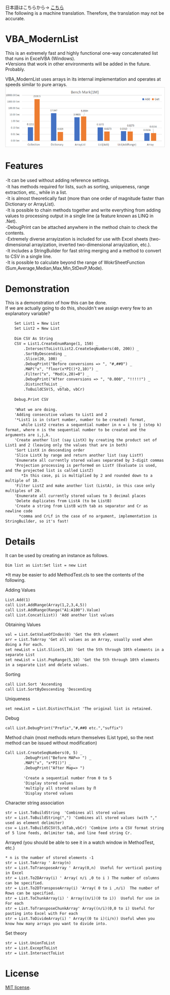 日本語はこちらから→ [こちら](/README_Japanese.md)  
The following is a machine translation. Therefore, the translation may not be accurate.  
# VBA_ModernList
This is an extremely fast and highly functional one-way concatenated list that runs in ExcelVBA (Windows).   
*Versions that work in other environments will be added in the future. Probably.  
  
VBA_ModernList uses arrays in its internal implementation and operates at speeds similar to pure arrays.
 ![](/BenchMark.png?raw=true)   

# Features  
･It can be used without adding reference settings.  
･It has methods required for lists, such as sorting, uniqueness, range extraction, etc., while in a list.  
･It is almost theoretically fast (more than one order of magnitude faster than Dictionary or ArrayList).  
･It is possible to chain methods together and write everything from adding values to processing output in a single line (a feature known as LINQ in .Net).  
･DebugPrint can be attached anywhere in the method chain to check the contents.  
･Extremely diverse arrayization is included for use with Excel sheets (two-dimensional arrayization, inverted two-dimensional arrayization, etc.).  
･It includes a StringBuilder for fast string merging and a method to convert to CSV in a single line.  
･It is possible to calculate beyond the range of WokrSheetFunction (Sum,Average,Median,Max,Min,StDevP,Mode).  
 
 # Demonstration  
 This is a demonstration of how this can be done.   
 If we are actually going to do this, shouldn't we assign every few to an explanatory variable?

```VBA
    Set List1 = New List
    Set List2 = New List
   
    Dim CSV As String
    CSV = List1.CreateEnumRange(1, 150) _
        .IntersectToList(List2.CreateSeqNumbers(40, 200)) _
        .SortByDescending _
        .Slice(20, 100) _
        .DebugPrint("Before conversions => ", "#,##0") _
        .MAP("x", "floor(x*PI()*2,10)") _
        .Filter("x", "Mod(x,20)=0") _
        .DebugPrint("After conversions => ", "0.000", "!!!!!") _
        .DistinctToList _
        .ToBuildCSV(5, vbTab, vbCr)
        
    Debug.Print CSV
   
    'What we are doing.
    'Adding consecutive values to List1 and 2
    '*List1 is in (start number, number to be created) format,
       while List2 creates a sequential number in n = i to j (step k) format, where n is the sequential number to be created and the arguments are i,j,k.
    'Create another list (say ListX) by creating the product set of List1 and 2 (leaving only the values that are in both)
    'Sort ListX in descending order
    'Slice ListX by range and return another list (say ListY)
    'Enumerate all currently stored values separated by 3-digit commas
    'Projection processing is performed on ListY (Evaluate is used, and the projected list is called ListZ) 
       *In this case, pi is multiplied by 2 and rounded down to a multiple of 10.
    'Filter ListZ and make another list (ListA), in this case only multiples of 20.
    'Enumerate all currently stored values to 3 decimal places
    'Delete duplicates from ListA (to be ListB)
    'Create a string from ListB with tab as separator and Cr as newline code 
      *comma and CrLf in the case of no argument, implementation is StringBuilder, so it's fast!
```  

 
 
# Details
 
It can be used by creating an instance as follows.
```VBA
Dim list as List:Set list = new List
```  
*It may be easier to add MethodTest.cls to see the contents of the following.

Adding Values
```VBA
List.Add(1)
call List.AddRange(Array(1,2,3,4,5))
call List.AddRange(Range("A1:A100").Value)
call List.Concat(List)) 'Add another list values
```  

Obtaining Values
```VBA
val = List.GetValueOfIndex(0) 'Get the 0th element
arr = List.ToArray 'Get all values as an Array, usually used when doing a For each.
set newList = List.Slice(5,10) 'Get the 5th through 10th elements in a separate List
set newList = List.PopRange(5,10) 'Get the 5th through 10th elements in a separate List and delete values.
```  

Sorting
```VBA
call List.Sort 'Ascending 
call List.SortByDescending 'Descending
```  

Uniqueness
```VBA
set newList = List.DistinctToList 'The original list is retained.
```  

  
Debug
```VBA
call List.DebugPrint("Prefix","#,##0 etc.","suffix")
```  

Method chain
(most methods return themselves (List type), so the next method can be issued without modification)
```VBA
Call List.CreateSeqNumbers(0, 5) _
        .DebugPrint("Before MAP=> ") _
        .MAP("x", "x*PI()") _
        .DebugPrint("After Map=> ")
        
        'Create a sequential number from 0 to 5
        'Display stored values
        'multiply all stored values by Π
        'Display stored values
```  

Character string association
```VBA
str = List.ToBuildString  'Combines all stored values
str = List.ToBuildString(",") 'Combines all stored values (with "," used as element delimiter)
csv = List.ToBuildSCSV(5,vbTab,vbCr) 'Combine into a CSV format string of 5 line feeds, delimiter tab, and line feed string Cr.
```  

Arrayed 
(you should be able to see it in a watch window in MethodTest, etc.)
```VBA
* n is the number of stored elements -1
str = List.ToArray ' Array(n)
str = List.ToTransposeArray ' Array(0,n)  Useful for vertical pasting in Excel
str = List.To2DArray(i) ' Array( n/i ,0 to i ) The number of columns can be specified.
str = List.To2DTransposeArray(i) 'Array( 0 to i ,n/i)  The number of Rows can be specified.
str = List.ToChunkArray(i) ' Array((n/i)(0 to i))  Useful for use in For each
str = List.ToTransposeChunkArray' Array((n/i)(0,0 to i) Useful for pasting into Excel with For each
str = List.ToDivideArray(i) ' Array((0 to i)(i/n)) Useful when you know how many arrays you want to divide into.
```  
Set theory
```VBA
str = List.UnionToList 
str = List.ExceptToList
str = List.IntersectToList 
```  
 
# License
[MIT license](https://en.wikipedia.org/wiki/MIT_License).
